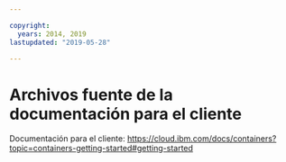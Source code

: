 ```yaml
---

copyright:
  years: 2014, 2019
lastupdated: "2019-05-28"

---
```



# Archivos fuente de la documentación para el cliente

Documentación para el cliente: https://cloud.ibm.com/docs/containers?topic=containers-getting-started#getting-started



